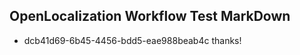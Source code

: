 ## OpenLocalization Workflow Test MarkDown
* dcb41d69-6b45-4456-bdd5-eae988beab4c thanks!

<!--HONumber=Sep16_HO1-->


